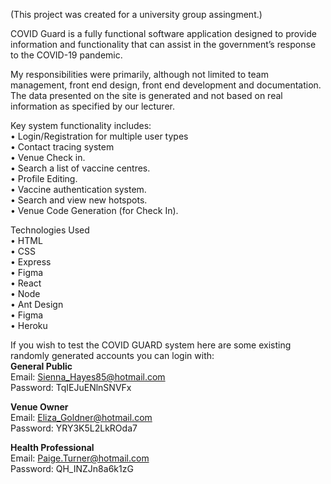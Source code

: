 (This project was created for a university group assingment.)

COVID Guard is a fully functional software application designed to provide information and functionality that can assist in the government’s response to the COVID-19 pandemic.

My responsibilities were primarily, although not limited to team management, front end design, front end development and documentation. The data presented on the site is generated and not based on real information as specified by our lecturer.

Key system functionality includes:<br>
  • Login/Registration for multiple user types<br>
  • Contact tracing system<br>
  • Venue Check in.<br>
  • Search a list of vaccine centres.<br>
  • Profile Editing.<br>
  • Vaccine authentication system.<br>
  • Search and view new hotspots.<br>
  • Venue Code Generation (for Check In).<br>

Technologies Used<br>
  • HTML<br>
  • CSS<br>
  • Express<br>
  • Figma<br>
  • React<br>
  • Node<br>
  • Ant Design<br>
  • Figma<br>
  • Heroku<br>

If you wish to test the COVID GUARD system here are some existing randomly generated accounts you can login with:<br>
<b>General Public<br></b>
Email: Sienna_Hayes85@hotmail.com<br>
Password: TqIEJuENlnSNVFx<br>

<b>Venue Owner<br></b>
Email: Eliza_Goldner@hotmail.com<br>
Password: YRY3K5L2LkROda7<br>

<b>Health Professional<br></b>
Email: Paige.Turner@hotmail.com<br>
Password: QH_INZJn8a6k1zG<br>
